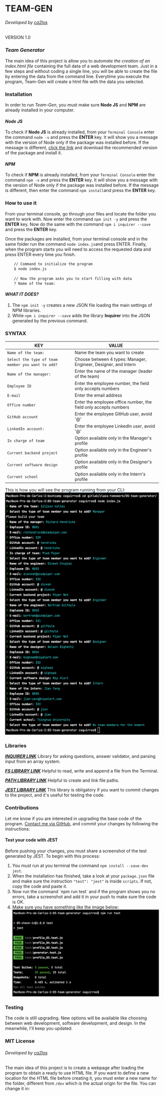 # TEAM-GEN
###### Developed by [*ca2los*](https://github.com/ca2los)
VERSION 1.0

### *Team Generator*
The main idea of this project is allow you to *automate the creation of an index.html file* containing
the full data of a web development team. Just in a few steps and without coding a single line, you will
be able to create the file by entering the data from the command line. Everytime you execute the program, 
Team-Gen will create a html file with the data you selected.

### Installation
In order to run *Team-Gen*, you must make sure **Node JS** and **NPM** are already
installed in your computer.

#### *Node JS*
To check if **Node JS** is already installed, from your `Terminal Console` enter the
command `node -v` and press the **ENTER** key. It will show you a message with the
version of Node only if the package was installed before. If the message is different,
[click the link](https://nodejs.org/en/) and download the recommended version of the
package and install it.

#### *NPM*
To check if **NPM** is already installed, from your `Terminal Console` enter the
command `npm -v` and press the **ENTER** key. It will show you a message with the
version of Node only if the package was installed before. If the message is different,
then enter the command `npm install`and press the **ENTER** key.

### How to use it
From your terminal console, go through your files and locate the folder you want
to work with. Now enter the command `npm init -y` and press the **ENTER** key. Now
do the same with the command `npm i inquirer --save` and press the **ENTER** key. 

Once the packages are installed, from your terminal console and in the same folder
run the command `node index.js`and press ENTER. Finally, when the program starts you 
will need to access the requested data and press ENTER every time you finish.

```text
    // Command to initialize the program
    $ node index.js
    
    // Now the program asks you to start filling with data
    ? Name of the team: 
```

#### *WHAT IT DOES?*
1. The `npm init -y` creates a new JSON file loading the main settings of NPM libraries.
2. While `npm i inquirer --save` adds the library **Inquirer** into the JSON generated
   by the previous command.

### SYNTAX

KEY | VALUE
------------ | -------------
`Name of the team:` | Name the team you want to create
`Select the type of team member you want to add?` | Choose between 4 types: Manager, Engineer, Designer, and Intern
`Name of the manager:` | Enter the name of the manager (leader of the team)
`Employee ID` | Enter the employee number, the field only accepts numbers
`E-mail` | Enter the email address
`Office number` | Enter the employee office number, the field only accepts numbers
`GitHub account` | Enter the employee GitHub user, avoid '@'
`LinkedIn account:` | Enter the employee LinkedIn user, avoid '@'
`In charge of team` | Option available only in the Manager's profile
`Current backend project` | Option available only in the Engineer's profile
`Current software design` | Option available only in the Designer's profile
`Current school` | Option available only in the Intern's profile

This is how you will see the program running from your CLI:
   ![ANSWERS](./dev/img/answers.png)

### Libraries
**[*INQUIRER LINK*](https://www.npmjs.com/package/inquirer)** Library for asking questions, answer validator, and 
parsing input from an array system.

**[*FS LIBRARY LINK*](https://nodejs.org/en/knowledge/file-system/how-to-write-files-in-nodejs/)** Helpful to read, 
write and append a file from the Terminal.

**[*PATH LIBRARY LINK*](https://nodejs.org/api/path.html#path_path_resolve_paths)** Helpful to create and link file paths.

**[*JEST LIBRARY LINK*](https://jestjs.io/docs/getting-started)** This library is obligatory if you want to commit 
changes to the project, and it's useful for testing the code.

### Contributions
Let me know if you are interested in upgrading the base code of the program. [Contact
me via GitHub](https://github.com/ca2los), and commit your changes by following the instructions:

#### Test your code with JEST
Before pushing your changes, you must share a screenshot of the test generated by JEST. To begin with this process: 

1. You must run at you terminal the command `npm install --save-dev jest`. 
2. When the installation has finished, take a look at your `package.json` file and make sure the instruction `"test": "jest"` is inside `scripts`. If not, copy the code and paste it.
3. Now run the command ´npm run test´ and if the program shows you no errors, take a screenshot and add it in your push to make sure the code is OK.
4. Make sure you have something like the image below:
   ![JEST](./dev/img/jest.png)

### Testing
The code is still upgrading. New options will be available like choosing between web development, software development,
and design. In the meanwhile, I'll keep you updated.

### MIT License
###### Developed by [*ca2los*](https://github.com/ca2los)

The main idea of this project is to create a webpage after loading the program to obtain a ready to use HTML file. If you want to define a new
location for the HTML file before creating it, you must enter a new name for the folder, different from `/dev` which is the actual origin for the 
file. You can change it in: 